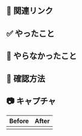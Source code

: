 ## 📎 関連リンク

## ✅ やったこと

## 📝 やらなかったこと

## 👀 確認方法

## 📷 キャプチャ

| Before | After |
| ------ | ----- |
|        |       |
